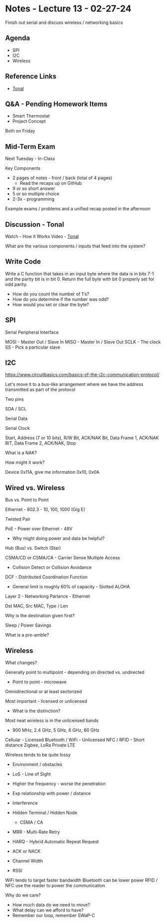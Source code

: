 # Notes - Lecture 13 - 02-27-24

Finish out serial and discuss wireless / networking basics

## Agenda

* SPI
* I2C
* Wireless

## Reference Links

* [Tonal](https://www.tonal.com)

## Q&A - Pending Homework Items

* Smart Thermostat
* Project Concept

Both on Friday

## Mid-Term Exam

Next Tuesday - In-Class

Key Components
* 2 pages of notes - front / back (total of 4 pages)
   * Read the recaps up on GitHub
* 9 or so short answer
* 5 or so multiple choice
* 2-3x - programming  

Example exams / problems and a unified recap posted in the afternoon

## Discussion  - Tonal

Watch - How it Works Video - [Tonal](https://www.tonal.com)

What are the various components / inputs that feed into the system?

## Write Code

Write a C function that takes in an input byte where the data is in bits 7-1 and the parity bit is in bit 0.  Return the full byte with bit 0 properly set for odd parity.  

* How do you count the number of 1's?
* How do you determine if the number was odd?
* How would you set or clear the byte?

## SPI 

Serial Peripheral Interface 

MOSI - Master Out / Slave In
MISO - Master In / Slave Out
SCLK - The clock
SS - Pick a particular slave

## I2C

https://www.circuitbasics.com/basics-of-the-i2c-communication-protocol/

Let's move it to a bus-like arrangement where we have the address transmitted as part of the protocol

Two pins

SDA / SCL

Serial Data

Serial Clock

Start, Address (7 or 10 bits), R/W Bit, ACK/NAK Bit, Data Frame 1, ACK/NAK BIT, Data Frame 2, ACK/NAK, Stop

What is a NAK?

How might it work?

Device 0x11A, give me information 0x10, 0x0A

## Wired vs. Wireless

Bus vs. Point to Point

Ethernet - 802.3 - 10, 100, 1000 (Gig E)

Twisted Pair

PoE - Power over Ethernet - 48V
* Why might doing power and data be helpful?

Hub (Bus) vs. Switch (Star)

CSMA/CD or CSMA/CA - Carrier Sense Multiple Access
* Collision Detect or Collision Avoidance

DCF - Distributed Coordination Function
* General limit is roughly 60% of capacity - Slotted ALOHA

Layer 2 - Networking Parlance - Ethernet 

Dst MAC, Src MAC, Type / Len

Why is the destination given first?

Sleep / Power Savings

What is a pre-amble?

## Wireless

What changes?  

Generally point to multipoint - depending on directed vs. undirected
* Point to point - microwave

Omnidirectional or at least sectorized

Most important - licensed or unlicensed
* What is the distinction?

Most neat wireless is in the unlicensed bands
* 900 MHz, 2.4 GHz, 5 GHz, 6 GHz, 60 GHz

Cellular - Licensed
Bluetooth / WiFi - Unlicensed
NFC / RFID - Short distance
Zigbee, LoRa
Private LTE

Wireless tends to be quite lossy 
* Environment / obstacles
* LoS - Line of Sight
* Higher the frequency - worse the penetration
* Exp relationship with power / distance

* Interference 
* Hidden Terminal / Hidden Node
   * CSMA / CA
* MRR - Multi-Rate Retry
* HARQ - Hybrid Automatic Repeat Request
* ACK or NACK
* Channel Width
* RSSI

WiFi tends to target faster bandwidth
Bluetooth can be lower power
RFID / NFC use the reader to power the communication

Why do we care?

* How much data do we need to move?
* What delay can we afford to have?
* Remember our loop, remember SWaP-C
